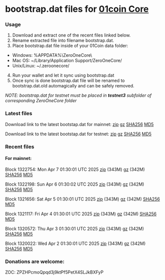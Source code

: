 # bootstrap.dat files for [01coin Core](https://01coin.io)

### Usage

1. Download and extract one of the recent files linked below.
2. Rename extracted file into filename bootstrap.dat.
3. Place bootstrap.dat file inside of your 01Coin data folder:
 - Windows: %APPDATA%\ZeroOneCore\
 - Mac OS: ~/Library/Application Support/ZeroOneCore/
 - Unix/Linux: ~/.zeroonecore/
4. Run your wallet and let it sync using bootstrap.dat
5. Once sync is done bootstrap.dat file will be renamed to bootstrap.dat.old automagically and can be safely removed.

_NOTE: bootstrap.dat for testnet must be placed in **testnet3** subfolder of corresponding ZeroOneCore folder_

### Latest files
Download link to the latest bootstap.dat for mainnet: [zip](https://files.01coin.io/mainnet/bootstrap.dat.zip) [gz](https://files.01coin.io/mainnet/bootstrap.dat.tar.gz) [SHA256](https://files.01coin.io/mainnet/sha256.txt) [MD5](https://files.01coin.io/mainnet/md5.txt)

Download link to the latest bootstap.dat for testnet: [zip](https://files.01coin.io/testnet/bootstrap.dat.zip) [gz](https://files.01coin.io/testnet/bootstrap.dat.tar.gz) [SHA256](https://files.01coin.io/testnet/sha256.txt) [MD5](https://files.01coin.io/testnet/md5.txt)

### Recent files

#### For mainnet:

Block 1322754: Mon Apr  7 01:30:01 UTC 2025 [zip](https://files.01coin.io/mainnet/2025-04-07/bootstrap.dat.zip) (343M) [gz](https://files.01coin.io/mainnet/2025-04-07/bootstrap.dat.tar.gz) (342M) [SHA256](https://files.01coin.io/mainnet/2025-04-07/sha256.txt) [MD5](https://files.01coin.io/mainnet/2025-04-07/md5.txt)

Block 1322198: Sun Apr  6 01:30:02 UTC 2025 [zip](https://files.01coin.io/mainnet/2025-04-06/bootstrap.dat.zip) (343M) [gz](https://files.01coin.io/mainnet/2025-04-06/bootstrap.dat.tar.gz) (342M) [SHA256](https://files.01coin.io/mainnet/2025-04-06/sha256.txt) [MD5](https://files.01coin.io/mainnet/2025-04-06/md5.txt)

Block 1321656: Sat Apr  5 01:30:01 UTC 2025 [zip](https://files.01coin.io/mainnet/2025-04-05/bootstrap.dat.zip) (343M) [gz](https://files.01coin.io/mainnet/2025-04-05/bootstrap.dat.tar.gz) (342M) [SHA256](https://files.01coin.io/mainnet/2025-04-05/sha256.txt) [MD5](https://files.01coin.io/mainnet/2025-04-05/md5.txt)

Block 1321117: Fri Apr  4 01:30:01 UTC 2025 [zip](https://files.01coin.io/mainnet/2025-04-04/bootstrap.dat.zip) (343M) [gz](https://files.01coin.io/mainnet/2025-04-04/bootstrap.dat.tar.gz) (342M) [SHA256](https://files.01coin.io/mainnet/2025-04-04/sha256.txt) [MD5](https://files.01coin.io/mainnet/2025-04-04/md5.txt)

Block 1320572: Thu Apr  3 01:30:01 UTC 2025 [zip](https://files.01coin.io/mainnet/2025-04-03/bootstrap.dat.zip) (343M) [gz](https://files.01coin.io/mainnet/2025-04-03/bootstrap.dat.tar.gz) (342M) [SHA256](https://files.01coin.io/mainnet/2025-04-03/sha256.txt) [MD5](https://files.01coin.io/mainnet/2025-04-03/md5.txt)

Block 1320022: Wed Apr  2 01:30:01 UTC 2025 [zip](https://files.01coin.io/mainnet/2025-04-02/bootstrap.dat.zip) (343M) [gz](https://files.01coin.io/mainnet/2025-04-02/bootstrap.dat.tar.gz) (342M) [SHA256](https://files.01coin.io/mainnet/2025-04-02/sha256.txt) [MD5](https://files.01coin.io/mainnet/2025-04-02/md5.txt)


### Donations are welcome:

ZOC: ZPZHPcmoQpqd3j9ktPf5PetX4SLJkBXFyP
